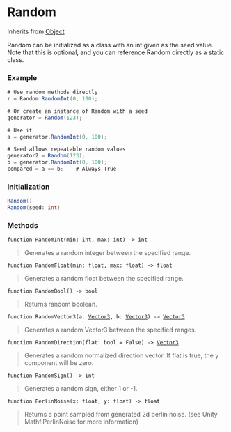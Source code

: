 # Random
Inherits from [Object](../objects/Object.md)

Random can be initialized as a class with an int given as the seed value.
Note that this is optional, and you can reference Random directly as a static class.

### Example
```csharp
# Use random methods directly
r = Random.RandomInt(0, 100);

# Or create an instance of Random with a seed
generator = Random(123);

# Use it
a = generator.RandomInt(0, 100);

# Seed allows repeatable random values
generator2 = Random(123);
b = generator.RandomInt(0, 100);
compared = a == b;    # Always True
```
### Initialization
```csharp
Random()
Random(seed: int)
```

### Methods
<pre class="language-typescript"><code class="lang-typescript">function RandomInt(min: int, max: int) -> int</code></pre>
> Generates a random integer between the specified range.
> 
<pre class="language-typescript"><code class="lang-typescript">function RandomFloat(min: float, max: float) -> float</code></pre>
> Generates a random float between the specified range.
> 
<pre class="language-typescript"><code class="lang-typescript">function RandomBool() -> bool</code></pre>
> Returns random boolean.
> 
<pre class="language-typescript"><code class="lang-typescript">function RandomVector3(a: <a data-footnote-ref href="#user-content-fn-37">Vector3</a>, b: <a data-footnote-ref href="#user-content-fn-37">Vector3</a>) -> <a data-footnote-ref href="#user-content-fn-37">Vector3</a></code></pre>
> Generates a random Vector3 between the specified ranges.
> 
<pre class="language-typescript"><code class="lang-typescript">function RandomDirection(flat: bool = False) -> <a data-footnote-ref href="#user-content-fn-37">Vector3</a></code></pre>
> Generates a random normalized direction vector. If flat is true, the y component will be zero.
> 
<pre class="language-typescript"><code class="lang-typescript">function RandomSign() -> int</code></pre>
> Generates a random sign, either 1 or -1.
> 
<pre class="language-typescript"><code class="lang-typescript">function PerlinNoise(x: float, y: float) -> float</code></pre>
> Returns a point sampled from generated 2d perlin noise. (see Unity Mathf.PerlinNoise for more information)
> 

[^0]: [Camera](../static/Camera.md)
[^1]: [Character](../objects/Character.md)
[^2]: [Collider](../objects/Collider.md)
[^3]: [Collision](../objects/Collision.md)
[^4]: [Color](../objects/Color.md)
[^5]: [Convert](../static/Convert.md)
[^6]: [Cutscene](../static/Cutscene.md)
[^7]: [Dict](../objects/Dict.md)
[^8]: [Game](../static/Game.md)
[^9]: [Human](../objects/Human.md)
[^10]: [Input](../static/Input.md)
[^11]: [Json](../static/Json.md)
[^12]: [LineCastHitResult](../objects/LineCastHitResult.md)
[^13]: [LineRenderer](../objects/LineRenderer.md)
[^14]: [List](../objects/List.md)
[^15]: [Locale](../objects/Locale.md)
[^16]: [Map](../static/Map.md)
[^17]: [MapObject](../objects/MapObject.md)
[^18]: [MapTargetable](../objects/MapTargetable.md)
[^19]: [Math](../static/Math.md)
[^20]: [Network](../static/Network.md)
[^21]: [NetworkView](../objects/NetworkView.md)
[^22]: [PersistentData](../static/PersistentData.md)
[^23]: [Physics](../static/Physics.md)
[^24]: [Player](../objects/Player.md)
[^25]: [Quaternion](../objects/Quaternion.md)
[^26]: [Random](../objects/Random.md)
[^27]: [Range](../objects/Range.md)
[^28]: [RoomData](../static/RoomData.md)
[^29]: [Set](../objects/Set.md)
[^30]: [Shifter](../objects/Shifter.md)
[^31]: [String](../static/String.md)
[^32]: [Time](../static/Time.md)
[^33]: [Titan](../objects/Titan.md)
[^34]: [Transform](../objects/Transform.md)
[^35]: [UI](../static/UI.md)
[^36]: [Vector2](../objects/Vector2.md)
[^37]: [Vector3](../objects/Vector3.md)
[^38]: [Object](../objects/Object.md)
[^39]: [Component](../objects/Component.md)
